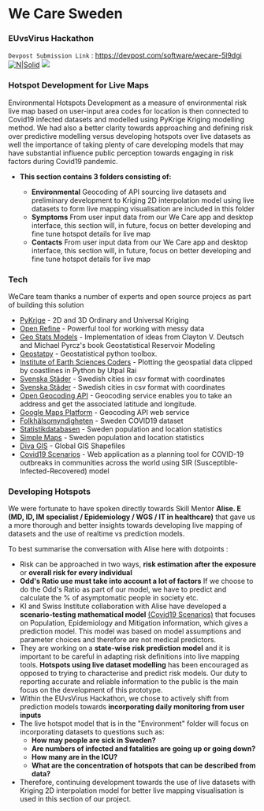 # We Care Sweden
### EUvsVirus Hackathon
`Devpost Submission Link` : https://devpost.com/software/wecare-5l9dgi
[![N|Solid](https://cldup.com/dTxpPi9lDf.thumb.png)](https://nodesource.com/products/nsolid)
![](https://github.com/We-Care-sweden/risk-analysis/issues/3#issue-606941275)

### Hotspot Development for Live Maps
Environmental Hotspots Development as a measure of environmental risk live map based on user-input area codes for location is then connected to Covid19 infected datasets and modelled using PyKrige Kriging modelling method. We had also a better clarity towards approaching and defining risk over predictive modelling versus developing hotspots over live datasets as well the importance of taking plenty of care developing models that may have substantial influence public perception towards engaging in risk factors during Covid19 pandemic.
  - **This section contains 3 folders consisting of:**
    
    - **Environmental** 
        Geocoding of API sourcing live datasets and preliminary development to Kriging 2D interpolation model using live datasets to form live mapping visualisation are included in this folder  
     - **Symptoms**
        From user input data from our We Care app and desktop interface, this section will, in future, focus on better developing and fine tune hotspot details for live map 
     - **Contacts**
        From user input data from our We Care app and desktop interface, this section will, in future, focus on better developing and fine tune hotspot details for live map 
    
### Tech

WeCare team thanks a number of experts and open source projecs as part of building this solution

* [PyKrige](http:/https://github.com/GeoStat-Framework/PyKrige/blob/master/README.rst/ "PyKrige") - 2D and 3D Ordinary and Universal Kriging
* [Open Refine](http:/https://openrefine.org/ "Open Refine") - Powerful tool for working with messy data
* [Geo Stats Models](http:/https://github.com/cjohnson318/geostatsmodels/ "Geo Stats Models") - Implementation of ideas from Clayton V. Deutsch and Michael Pyrcz's book Geostatistical Reservoir Modeling
* [Geostatpy](http:/https://github.com/exepulveda/geostatpy/ "Geostatpy") -  Geostatistical python toolbox.
* [Institute of Earth Sciences Coders](http:/https://iescoders.com/plotting-the-geospatial-data-clipped-by-coastlines-in-python/ "Institute of Earth Sciences Coders") -  Plotting the geospatial data clipped by coastlines in Python by Utpal Rai
* [Svenska Städer](http:/https://github.com/sphrak/svenska-stader/ "Svenska Städer") -  Swedish cities in csv format with coordinates 
* [Svenska Städer](http:/https://github.com/sphrak/svenska-stader/ "Svenska Städer") -  Swedish cities in csv format with coordinates 
* [Open Geocoding API](http:/https://developer.mapquest.com/documentation/open/geocoding-api/address/get/ "Open Geocoding API") - Geocoding service enables you to take an address and get the associated latitude and longitude.
* [Google Maps Platform](http:/https://developers.google.com/maps/documentation/geocoding/intro/ "Open Geocoding API") -  Geocoding API web service
* [Folkhälsomyndigheten](https://experience.arcgis.com/experience/09f821667ce64bf7be6f9f87457ed9aa) - Sweden COVID19 dataset
* [Statistikdatabasen](http://www.statistikdatabasen.scb.se/pxweb/en/ssd/) - Sweden population and location statistics
* [Simple Maps](http:/https://simplemaps.com/data/se-citiesd/) - Sweden population and location statistics
* [Diva GIS](http:/https://www.diva-gis.org/gdata/) - Global GIS Shapefiles 
* [Covid19 Scenarios](http:/https://covid19-scenarios.org//) - Web application as a planning tool for COVID-19 outbreaks in communities across the world using SIR (Susceptible-Infected-Recovered) model

### Developing Hotspots
We were fortunate to have spoken directly towards Skill Mentor **Alise. E (MD, ID, IM specialist / Epidemiology / WGS / IT in healthcare)** that gave us a more thorough and better insights towards developing live mapping of datasets and the use of realtime vs prediction models.

To best summarise the conversation with Alise here with dotpoints :
- Risk can be approached in two ways, **risk estimation after the exposure** or **overall risk for every individual**
- **Odd's Ratio use must take into account a lot of factors** If we choose to do the Odd's Ratio as part of our model, we have to predict and calculate the % of asymptomatic people in society etc.
- KI and Swiss Institute collaboration with Alise have developed a **scenario-testing mathematical model**  [(Covid19 Scenarios)](http:/https://covid19-scenarios.org//) that focuses on Population, Epidemiology and Mitigation information, which gives a  prediction model. This model was based on model assumptions and parameter choices and therefore are not medical predictors.
- They are working on a **state-wise risk prediction model** and it is important to be careful in adapting risk definitions into live mapping tools. **Hotspots using live dataset modelling** has been encouraged as opposed to trying to characterise and predict risk models. Our duty to reporting accurate and reliable information to the public is the main focus on the development of this prototype. 
- Within the EUvsVirus Hackathon, we chose to actively shift from prediction models towards **incorporating daily monitoring from user inputs** 
- The live hotspot model that is in the "Environment" folder will focus on  incorporating datasets to questions such as:
    - **How may people are sick in Sweden?**
    - **Are numbers of infected and fatalities are going up or going down?**
    - **How many are in the ICU?**
    - **What are the concentration of hotspots that can be described from data?**
- Therefore, continuing development towards the use of live datasets with Kriging 2D interpolation model for better live mapping visualisation is used in this section of our project.

